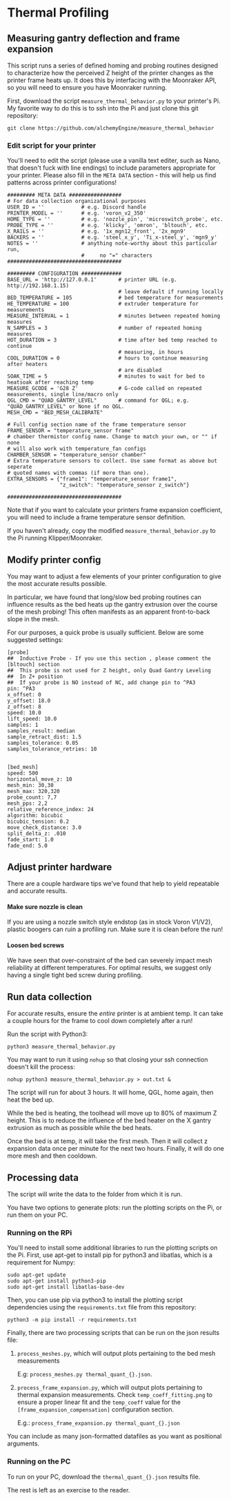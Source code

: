 # Thermal Profiling

## Measuring gantry deflection and frame expansion

This script runs a series of defined homing and probing routines designed to
characterize how the perceived Z height of the printer changes as the printer
frame heats up. It does this by interfacing with the Moonraker API, so you will need to ensure you have Moonraker running.

First, download the script `measure_thermal_behavior.py` to your printer's Pi. My favorite way to do this is to ssh into the Pi and just clone this git repository:

`git clone https://github.com/alchemyEngine/measure_thermal_behavior`


### Edit script for your printer

You'll need to edit the script (please use a vanilla text editer, such as Nano, that doesn't fuck with line endings) to include parameters appropriate for your printer. Please also fill in the `META DATA` section - this will help us find patterns across printer configurations!

```
######### META DATA #################
# For data collection organizational purposes
USER_ID = ''            # e.g. Discord handle
PRINTER_MODEL = ''      # e.g. 'voron_v2_350'
HOME_TYPE = ''          # e.g. 'nozzle_pin', 'microswitch_probe', etc.
PROBE_TYPE = ''         # e.g. 'klicky', 'omron', 'bltouch', etc.
X_RAILS = ''            # e.g. '1x_mgn12_front', '2x_mgn9'
BACKERS = ''            # e.g. 'steel_x_y', 'Ti_x-steel_y', 'mgn9_y'
NOTES = ''              # anything note-worthy about this particular run,
                        #     no "=" characters
#####################################

######### CONFIGURATION #############
BASE_URL = 'http://127.0.0.1'       # printer URL (e.g. http://192.168.1.15)
                                    # leave default if running locally
BED_TEMPERATURE = 105               # bed temperature for measurements
HE_TEMPERATURE = 100                # extruder temperature for measurements
MEASURE_INTERVAL = 1                # minutes between repeated homing measures
N_SAMPLES = 3                       # number of repeated homing measures
HOT_DURATION = 3                    # time after bed temp reached to continue
                                    # measuring, in hours
COOL_DURATION = 0                   # hours to continue measuring after heaters
                                    # are disabled
SOAK_TIME = 5                       # minutes to wait for bed to heatsoak after reaching temp
MEASURE_GCODE = 'G28 Z'             # G-code called on repeated measurements, single line/macro only
QGL_CMD = "QUAD_GANTRY_LEVEL"       # command for QGL; e.g. "QUAD_GANTRY_LEVEL" or None if no QGL.
MESH_CMD = "BED_MESH_CALIBRATE"

# Full config section name of the frame temperature sensor
FRAME_SENSOR = "temperature_sensor frame"
# chamber thermistor config name. Change to match your own, or "" if none
# will also work with temperature_fan configs
CHAMBER_SENSOR = "temperature_sensor chamber"
# Extra temperature sensors to collect. Use same format as above but seperate
# quoted names with commas (if more than one).
EXTRA_SENSORS = {"frame1": "temperature_sensor frame1",
                 "z_switch": "temperature_sensor z_switch"}

#####################################
```

Note that if you want to calculate your printers frame expansion coefficient, you will need to include a frame temperature sensor definition.

If you haven't already, copy the modified `measure_thermal_behavior.py` to the Pi running Klipper/Moonraker.

## Modify printer config

You may want to adjust a few elements of your printer configuration to give the most accurate results possible. 

In particular, we have found that long/slow bed probing routines can influence results as the bed heats up the gantry extrusion over the course of the mesh probing! This often manifests as an apparent front-to-back slope in the mesh.

For our purposes, a quick probe is usually sufficient. Below are some suggested settings:

```
[probe]
##  Inductive Probe - If you use this section , please comment the [bltouch] section
##  This probe is not used for Z height, only Quad Gantry Leveling
##  In Z+ position
##  If your probe is NO instead of NC, add change pin to ^PA3
pin: ^PA3
x_offset: 0
y_offset: 18.0
z_offset: 8
speed: 10.0
lift_speed: 10.0
samples: 1
samples_result: median
sample_retract_dist: 1.5
samples_tolerance: 0.05
samples_tolerance_retries: 10


[bed_mesh]
speed: 500
horizontal_move_z: 10
mesh_min: 30,30
mesh_max: 320,320
probe_count: 7,7
mesh_pps: 2,2
relative_reference_index: 24
algorithm: bicubic
bicubic_tension: 0.2
move_check_distance: 3.0
split_delta_z: .010
fade_start: 1.0 
fade_end: 5.0
```

## Adjust printer hardware

There are a couple hardware tips we've found that help to yield repeatable and accurate results. 

#### Make sure nozzle is clean

If you are using a nozzle switch style endstop (as in stock Voron V1/V2), plastic boogers can ruin a profiling run. Make sure it is clean before the run!

#### Loosen bed screws

We have seen that over-constraint of the bed can severely impact mesh reliability at different temperatures. For optimal results, we suggest only having a single tight bed screw during profiling. 


## Run data collection

For accurate results, ensure the *entire* printer is at ambient temp. It can take a couple hours for the frame to cool down completely after a run!

Run the script with Python3:

`python3 measure_thermal_behavior.py`

You may want to run it using `nohup` so that closing your ssh connection doesn't kill the process:

`nohup python3 measure_thermal_behavior.py > out.txt &`

The script will run for about 3 hours. It will home, QGL, home again, then heat the bed up.

While the bed is heating, the toolhead will move up to 80% of maximum Z height. This is to reduce the influence of the bed heater on the X gantry extrusion as much as possible while the bed heats.

Once the bed is at temp, it will take the first mesh. Then it will collect z expansion data once per minute for the next two hours. Finally, it will do one more mesh and then cooldown.

## Processing data

The script will write the data to the folder from which it is run. 

You have two options to generate plots: run the plotting scripts on the Pi, or run them on your PC.

### Running on the RPi

You'll need to install some additional libraries to run the plotting scripts on the Pi. First, use apt-get to install pip for python3 and libatlas, which is a requirement for Numpy:

```
sudo apt-get update
sudo apt-get install python3-pip
sudo apt-get install libatlas-base-dev
```

Then, you can use pip via python3 to install the plotting script dependencies using the `requirements.txt` file from this repository:

`python3 -m pip install -r requirements.txt`


Finally, there are two processing scripts that can be run on the json results file:
1. `process_meshes.py`, which will output plots pertaining to the bed mesh measurements

    E.g: `process_meshes.py thermal_quant_{}.json`.
2. `process_frame_expansion.py`, which will output plots pertaining to thermal expansion measurements. Check `temp_coeff_fitting.png` to ensure a proper linear fit and the `temp_coeff` value for the `[frame_expansion_compensation]` configuration section.

    E.g.: `process_frame_expansion.py thermal_quant_{}.json`

You can include as many json-formatted datafiles as you want as positional arguments.

### Running on the PC

To run on your PC, download the `thermal_quant_{}.json` results file. 

The rest is left as an exercise to the reader.